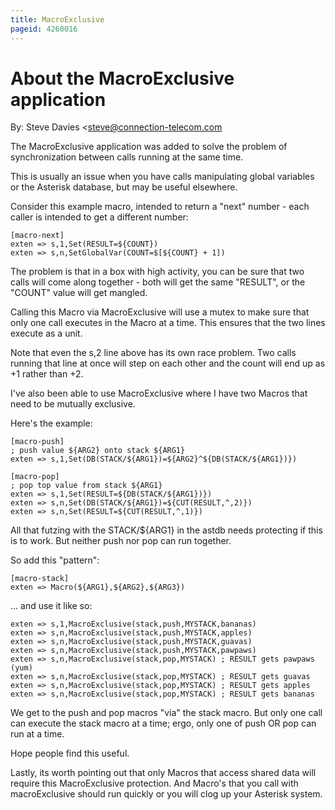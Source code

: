 ```yaml
---
title: MacroExclusive
pageid: 4260016
---
```


About the MacroExclusive application
====================================

By: Steve Davies <steve@connection-telecom.com

The MacroExclusive application was added to solve the problem of synchronization between calls running at the same time.

This is usually an issue when you have calls manipulating global variables or the Asterisk database, but may be useful elsewhere.

Consider this example macro, intended to return a "next" number - each caller is intended to get a different number:

```
[macro-next]
exten => s,1,Set(RESULT=${COUNT})
exten => s,n,SetGlobalVar(COUNT=$[${COUNT} + 1])

```

The problem is that in a box with high activity, you can be sure that two calls will come along together - both will get the same "RESULT", or the "COUNT" value will get mangled.

Calling this Macro via MacroExclusive will use a mutex to make sure that only one call executes in the Macro at a time. This ensures that the two lines execute as a unit.

Note that even the s,2 line above has its own race problem. Two calls running that line at once will step on each other and the count will end up as +1 rather than +2.

I've also been able to use MacroExclusive where I have two Macros that need to be mutually exclusive.

Here's the example:

```
[macro-push]
; push value ${ARG2} onto stack ${ARG1}
exten => s,1,Set(DB(STACK/${ARG1})=${ARG2}^${DB(STACK/${ARG1})})

[macro-pop]
; pop top value from stack ${ARG1}
exten => s,1,Set(RESULT=${DB(STACK/${ARG1})})
exten => s,n,Set(DB(STACK/${ARG1})=${CUT(RESULT,^,2)})
exten => s,n,Set(RESULT=${CUT(RESULT,^,1)})

```

All that futzing with the STACK/${ARG1} in the astdb needs protecting if this is to work. But neither push nor pop can run together.

So add this "pattern":

```
[macro-stack]
exten => Macro(${ARG1},${ARG2},${ARG3})

```

... and use it like so:

```
exten => s,1,MacroExclusive(stack,push,MYSTACK,bananas)
exten => s,n,MacroExclusive(stack,push,MYSTACK,apples)
exten => s,n,MacroExclusive(stack,push,MYSTACK,guavas)
exten => s,n,MacroExclusive(stack,push,MYSTACK,pawpaws)
exten => s,n,MacroExclusive(stack,pop,MYSTACK) ; RESULT gets pawpaws (yum)
exten => s,n,MacroExclusive(stack,pop,MYSTACK) ; RESULT gets guavas
exten => s,n,MacroExclusive(stack,pop,MYSTACK) ; RESULT gets apples
exten => s,n,MacroExclusive(stack,pop,MYSTACK) ; RESULT gets bananas

```

We get to the push and pop macros "via" the stack macro. But only one call can execute the stack macro at a time; ergo, only one of push OR pop can run at a time.

Hope people find this useful.

Lastly, its worth pointing out that only Macros that access shared data will require this MacroExclusive protection. And Macro's that you call with macroExclusive should run quickly or you will clog up your Asterisk system.
